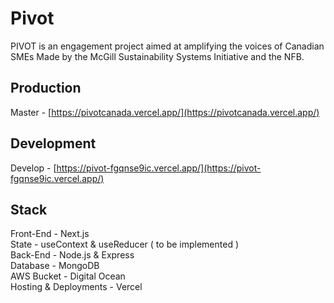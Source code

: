 # Pivot

PIVOT is an engagement project aimed at amplifying the voices of Canadian SMEs Made by the McGill Sustainability Systems Initiative and the NFB.

## Production

Master - [https://pivotcanada.vercel.app/](https://pivotcanada.vercel.app/)

## Development

Develop - [https://pivot-fgqnse9ic.vercel.app/](https://pivot-fgqnse9ic.vercel.app/)

## Stack

Front-End - Next.js<br />
State - useContext & useReducer ( to be implemented )<br />
Back-End - Node.js & Express<br />
Database - MongoDB<br />
AWS Bucket - Digital Ocean<br />
Hosting & Deployments - Vercel<br />
